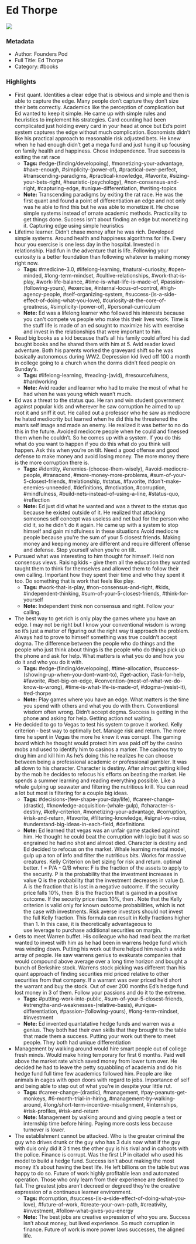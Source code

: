 # Ed Thorpe

![](https://readwise-assets.s3.amazonaws.com/static/images/default-book-icon-4.11327a2af05a.png)

### Metadata

- Author: Founders Pod 
- Full Title: Ed Thorpe
- Category: #books

### Highlights

- First quant. Identities a clear edge that is obvious and simple and then is able to capture the edge. Many people don’t capture they don’t size their bets correctly. Academics like the perception of complication but Ed wanted to keep it simple. He came up with simple rules and heuristics to implement his strategies. Card counting had been complicated just holding every card in your head at once but Ed’s point system captures the edge without much complication. Economists didn’t like his practical approach to reasonable risk adjusted bets. He knew when he had enough didn’t get a mega fund and just hung it up focusing on family health and happiness. Chose independence. True success is exiting the rat race
    - **Tags:** #edge-(finding/developoing), #monetizing-your-advantage, #have-enough, #simplicity-(power-of), #practical-over-perfect, #transcending-paradigms, #practical-knowledge, #favorite, #sizing-your-bets-right, #heuristic-(psychology), #non-consensus-and-right, #capturing-edge, #unique-differentiation, #writing-topics
    - **Note:** Transcending paradigms by exiting the rat race. He was the first quant and found a point of differentiation an edge and not only was he able to find this but he was able to monetize it. He chose simple systems instead of ornate academic methods. Practicality to get things done. Success isn’t about finding an edge but monetizing it.
      Capturing edge using simple heuristics
- Lifetime learner. Didn’t chase money after he was rich. Developed simple systems. Around health and happiness algorithms for life. Every hour you exercise is one less day in the hospital. Invested in relationship. Had fun in the adventure that is life. Following your curiosity is a better foundation than following whatever is making money right now.
    - **Tags:** #medicine-3.0, #lifelong-learning, #natural-curiosity, #open-minded, #long-term-mindset, #cultive-relationships, #work-that-is-play, #work-life-balance, #time-is-what-life-is-made-of, #passion-(following-yours), #exercise, #internal-locus-of-control, #high-agency-people, #self-organizing-system, #success-(is-a-side-effect-of-doing-what-you-love), #curiosity-at-the-core-of-greatness, #simplicity-(power-of), #personal-curriculum
    - **Note:** Ed was a lifelong learner who followed his interests because you can't compete vs people who make this their lives work. Time is the stuff life is made of an ed sought to maximize his with exercise and invest in the relationships that were important to him.
- Read big books as a kid because that’s all his family could afford his dad bought books and he shared them with him at 5. Avid reader loved adventure. Both his parents worked the graveyard shift so he was basically autonomous during WW2. Depression kid lived off 100 a month in college going to a church when the dorms didn’t feed people on Sunday’s.
    - **Tags:** #lifelong-learning, #reading-(avid), #resourcefulness, #hardworking
    - **Note:** Avid reader and learner who had to make the most of what he had when he was young which wasn’t much.
- Ed was a threat to the status quo. He ran and win student government against popular kids and wherever he saw corruption he aimed to up root it and sniff it out.
  He called out a professor who he saw as mediocre he hated mediocrity but learned when he did this he threatened the man’s self image and made an enemy. He realized it was better to no do this in the future. Avoided mediocre people when he could and finessed them when he couldn’t. So he comes up with a system. If you do this what do you want to happen if you do this what do you think will happen. Ask this when you’re on tilt.
  Need a good offense and good defense to make money and avoid losing money. The more money there is the more corruption there is.
    - **Tags:** #identity, #enemies-(choose-them-wisely), #avoid-mediocre-people, #transcend, #more-money-more-problems, #sum-of-your-5-closest-friends, #relationship, #status, #favorite, #don't-make-enemies-unneeded, #definitions, #motivation, #corruption, #mindfulness, #build-nets-instead-of-using-a-line, #status-quo, #reflection
    - **Note:** Ed just did what he wanted and was a threat to the status quo because he existed outside of it.
      He realized that attacking someones self concept was useless and net bad for the person who did it, so he didn't do it again. He came up with a system to stop himself and gain mindfulness in these situations
      Avoid mediocre people because you're the sum of your 5 closest friends.
      Making money and keeping money are different and require different offense and defense. Stop yourself when you’re on tilt.
- Pursued what was interesting to him thought for himself. Held non consensus views. Raising kids - give them all the education they wanted taught them to think for themselves and allowed them to follow their own calling. Important how they spent their time and who they spent it too.
  Do something that is work that feels like play.
    - **Tags:** #work-that-is-play, #non-consensus-and-right, #kids, #independent-thinking, #sum-of-your-5-closest-friends, #think-for-yourself
    - **Note:** Independent think non consensus and right. Follow your calling.
- The best way to get rich is only play the games where you have an edge. I may not be right but I know your conventional wisdom is wrong so it’s just a matter of figuring out the right way ti approach the problem. Always had to prove to himself something was true couldn’t accept dogma.
  The difference between the people who do things and the people who just think about things is the people who do things pick up the phone and ask for help.
  What matters is what you do and how you do it and who you do it with.
    - **Tags:** #edge-(finding/developoing), #time-allocation, #success-(showing-up-when-you-dont-want-to), #get-action, #ask-for-help, #favorite, #bet-big-on-edge, #convention-(most-of-what-we-do-know-is-wrong), #time-is-what-life-is-made-of, #dogma-(resist-it), #ed-thorpe
    - **Note:** Play games where you have an edge. What matters is the time you spend with others and what you do with them. Conventionsl wisdom often wrong. Didn’t accept dogma. Success is getting in the phone and asking for help. Getting action not waiting.
- He decided to go to Vegas to test his system to prove it worked.
  Kelly criterion - best way to optimally bet. Manage risk and return.
  The more time he spent in Vegas the more he knew it was corrupt. The gaming board which he thought would protect him was paid off by the casino mobs and used to identify him to casinos a marker. The casinos try to drug him and kill him
  As he’s doing this he realizes he can choose between being a professional academic or professional gambler. It was all down to his character. Character is destiny.
  After almost getting killed by the mob he decides to refocus his efforts on beating the market. He spends a summer learning and reading everything possible. Like a whale gulping up seawater and filtering the nutritious krill. You can read a lot but most is filtering for a couple big ideas.
    - **Tags:** #decisions-(few-shape-your-day/life), #career-change-(drastic), #knowledge-acquisition-(whale-gulp), #character-is-destiny, #kelly-criterion, #monetizing-your-advantage, #corruption, #risk-and-return, #favorite, #filtering-knowledge, #signal-vs-noise, #understand-big-ideas-in-each-field, #definitions
    - **Note:** Ed learned that vegas was an unfair game stacked against him. He thought he could beat the corruption with logic but it was so engrained he had no shot and almost died. Character is destiny and Ed decided to refocus on the market.
      Whale learning mental model, gulp up a ton of info and filter the nutritious bits. Works for massive creatures.
      Kelly Criterion on bet sizing for risk and return. optimal better.
      f = P/A - Q/B
      where:
      F is the fraction of the assets to apply to the security.
      P is the probability that the investment increases in value
      Q is the probability that the investment decreases in value ().
      A is the fraction that is lost in a negative outcome. If the security price falls 10%, then 
      B is the fraction that is gained in a positive outcome. If the security price rises 10%, then .
      Note that the Kelly criterion is valid only for known outcome probabilities, which is not the case with investments. Risk averse investors should not invest the full Kelly fraction.
      This formula can result in Kelly fractions higher than 1. In this case, it is theoretically advantageous to use leverage to purchase additional securities on margin.
- Gets to meet Warren buffet. His colleague who had read beat the market wanted to invest with him as he had been in warrens hedge fund which was winding down. Putting his work out there helped him reach a wide array of people. He saw warrens genius to evakurate companies that would compound above average over a long time horizon and bought a bunch of Berkshire stock. Warrens stock picking was different than his quant approach of finding securities mid priced relative to other securities from that company. If a warrant was over priced he’d short the warrant and buy the stock. Out of over 200 months Ed’s hedge fund lost money in 3 of them. Follow your passions and do it to the extreme.
    - **Tags:** #putting-work-into-public, #sum-of-your-5-closest-friends, #strengths-and-weaknesses-(relative-basis), #unique-differentiation, #passion-(following-yours), #long-term-mindset, #investment
    - **Note:** Ed invented quantatative hedge funds and warren was a genius. They both had their own skills that they brought to the table that made them a success. Putting your work out there to meet people. They both had unique differentiation
- Management by walking around would hire smart people out of college fresh minds. Would make hiring temporary for first 6 months. Paid well above the market rate which saved money from lower turn over.
  He decided he had to leave the petty squabbling of academia and do his hedge fund full time few academics followed him. People are like animals in cages with open doors with regard to jobs. Importance of self and being able to step out of what you’re in despite your little rut.
    - **Tags:** #career-change-(drastic), #management, #pay-peanuts-get-monkeys, #6-month-trial-in-hiring, #management-by-walking-around, #long/short-term-incentive-misalignment, #internships, #risk-profiles, #risk-and-return
    - **Note:** Management by walking around and giving people a test or internship time before hiring. Paying more costs less because turnover is lower.
- The establishment cannot be attacked. Who is the greater criminal the guy who drives drunk or the guy who has 3 duis now what if the guy with duis only did it 3 times the other guy is his rival and in cahoots with the police. Finance is corrupt.
  Was the first LP in citadel who used his model to build a hedge fund.
  Success isn’t about making the most money it’s about having the best life. He left billions on the table but was happy to do so.
  Future of work highly profitable lean and automated operation.
  Those who only learn from their experience are destined to fail.
  The greatest jobs aren’t decreed or degreed they’re the creative expression of a continuous learner environment.
    - **Tags:** #corruption, #success-(is-a-side-effect-of-doing-what-you-love), #future-of-work, #create-your-own-path, #creativity, #investment, #follow-what-gives-you-energy
    - **Note:** The best jobs are creative expression of who you are. Success isn’t about money, but lived experience. So much corruption in finance. Future of work is more power laws successes, the aligned life.
